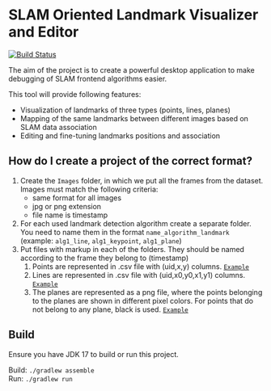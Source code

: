 # SLAM Oriented Landmark Visualizer and Editor

[![Build Status](https://github.com/prime-slam/SOLVE/workflows/Build/badge.svg)](https://github.com/prime-slam/SOLVE/actions/workflows/build.yml)

The aim of the project is to create a powerful desktop application to make debugging of SLAM frontend algorithms easier.

This tool will provide following features:

* Visualization of landmarks of three types (points, lines, planes)
* Mapping of the same landmarks between different images based on SLAM data association
* Editing and fine-tuning landmarks positions and association

## How do I create a project of the correct format?

1. Create the ```Images``` folder, in which we put all the frames from the dataset. Images must match the following
   criteria:
    * same format for all images
    * jpg or png extension
    * file name is timestamp
2. For each used landmark detection algorithm create a separate folder. You need to name them in the
   format ```name_algorithm_landmark``` (example: ```alg1_line```, ```alg1_keypoint```, ```alg1_plane```)
3. Put files with markup in each of the folders. They should be named according to the frame they belong to (timestamp)
    1. Points are represented in .csv file with (uid,x,y) columns. <code>[Example](https://github.com/prime-slam/SOLVE/tree/master/testData/TestProject2/alg1_keypoint)</code>
    2. Lines are represented in .csv file with (uid,x0,y0,x1,y1) columns. <code>[Example](https://github.com/prime-slam/SOLVE/tree/master/testData/LinesAndKeyPointsProject/alg1_line)</code>
    3. The planes are represented as a png file, where
       the points belonging to the planes are shown in different
       pixel colors. For points that do not belong
       to any plane, black is used. <code>[Example](https://github.com/prime-slam/SOLVE/tree/master/testData/PlanesProject/alg1_plane)</code>

## Build

Ensure you have JDK 17 to build or run this project.

Build: `./gradlew assemble`  
Run: `./gradlew run`  